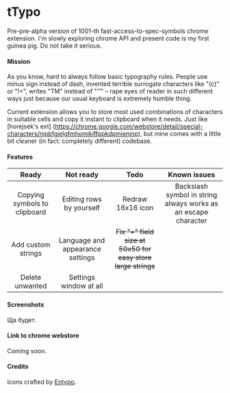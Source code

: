 # tTypo
Pre-pre-alpha version of 1001-th fast-access-to-spec-symbols chrome extension. I'm slowly exploring chrome API and present code is my first guinea pig. Do not take it serious.
#### Mission
As you know, hard to always follow basic typography rules. People use minus sign  instead of dash, invented terrible surrogate characters like "(c)" or "!=", writes "TM" instead of "™" – rape eyes of reader in such different ways just because our usual keyboard is extremely humble thing.


Current extension allows you to store most used combinations of characters in suitable cells and copy it instant to clipboard when it needs. 
Just like [horejsek's ext] (https://chrome.google.com/webstore/detail/special-characters/nipbfgjelgfmhomikiffppkdpmienjnp), but mine comes with a little bit cleaner (in fact: completely different) codebase.
#### Features
|     Ready     |   Not ready   |     Todo     |  Known issues  |
| :-------------: | :-------------: | :------------: | :------------: |
|Copying symbols to clipboard|Editing rows by yourself|Redraw 16x16 icon|Backslash symbol in string always works as an escape character|
|Add custom strings|Language and appearance settings|~~Fix "+" field size at 50x50 for easy store large strings~~||
|Delete unwanted|Settings window at all|||
#### Screenshots
Ща будет.
#### Link to chrome webstore
Coming soon.
#### Credits
Icons crafted by [Entypo](http://www.entypo.com/).
